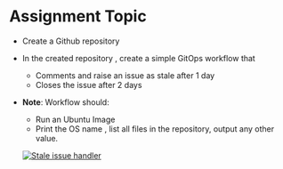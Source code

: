 # Assignment Topic

- Create a Github repository

- In the created repository , create a simple GitOps workflow that 
    - Comments and raise an issue as stale after 1 day
    - Closes the issue after 2 days

- **Note**: Workflow should: 
    - Run an Ubuntu Image
    - Print the OS name , list all files in the repository, output any other value.

    [![Stale issue handler](https://github.com/Micah-Shallom/devops_accelerate_assignment/actions/workflows/stale_actions.yml/badge.svg)](https://github.com/Micah-Shallom/devops_accelerate_assignment/actions/workflows/stale_actions.yml)
